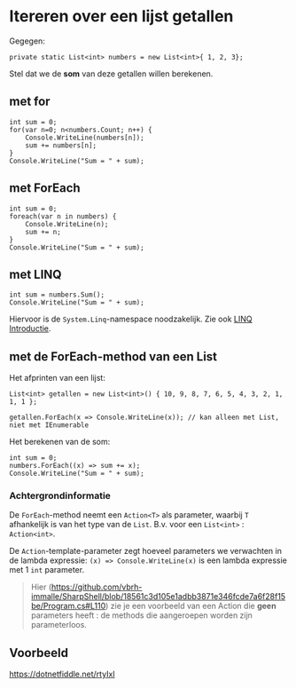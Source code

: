 # Itereren over een lijst getallen

Gegegen:

```
private static List<int> numbers = new List<int>{ 1, 2, 3};
```

Stel dat we de **som** van deze getallen willen berekenen.

## met for

```
int sum = 0;
for(var n=0; n<numbers.Count; n++) {
    Console.WriteLine(numbers[n]);
    sum += numbers[n];
}
Console.WriteLine("Sum = " + sum);
```

## met ForEach

```
int sum = 0;
foreach(var n in numbers) {
    Console.WriteLine(n);
    sum += n;
}
Console.WriteLine("Sum = " + sum);
```


## met LINQ

```
int sum = numbers.Sum();
Console.WriteLine("Sum = " + sum);
```

Hiervoor is de `System.Linq`-namespace noodzakelijk. Zie ook [LINQ Introductie](LINQIntro.md).



## met de ForEach-method van een List

Het afprinten van een lijst:

```
List<int> getallen = new List<int>() { 10, 9, 8, 7, 6, 5, 4, 3, 2, 1, 1, 1 };

getallen.ForEach(x => Console.WriteLine(x)); // kan alleen met List, niet met IEnumerable
```

Het berekenen van de som:

```
int sum = 0;
numbers.ForEach((x) => sum += x);
Console.WriteLine("Sum = " + sum);
```

### Achtergrondinformatie

De `ForEach`-method neemt een `Action<T>` als parameter,
waarbij `T` afhankelijk is van het type van de `List`.
B.v. voor een `List<int>` : `Action<int>`.

De `Action`-template-parameter zegt hoeveel parameters we verwachten in de lambda expressie:
`(x) => Console.WriteLine(x)` is een lambda expressie met 1 `int` parameter.

> Hier (https://github.com/vbrh-immalle/SharpShell/blob/18561c3d105e1adbb3871e346fcde7a6f28f15be/Program.cs#L110)
> zie je een voorbeeld van een Action die **geen** parameters heeft : de methods die
> aangeroepen worden zijn parameterloos.


## Voorbeeld

https://dotnetfiddle.net/rtyIxI

